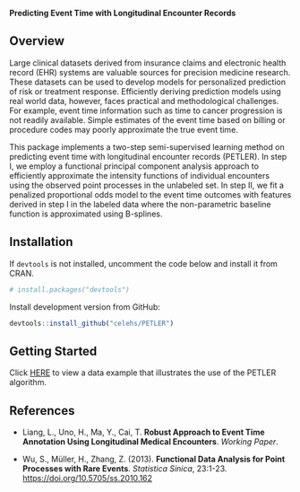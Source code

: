 __Predicting Event Time with Longitudinal Encounter Records__

## Overview

Large clinical datasets derived from insurance claims and electronic health record (EHR) systems are valuable sources for precision medicine research. These datasets can be used to develop models for personalized prediction of risk or treatment response. Efficiently deriving
prediction models using real world data, however, faces practical and methodological challenges. For example, event time information such as time to cancer progression is not readily available. Simple estimates of the event time based on billing or procedure codes may poorly approximate the true event time.

This package implements a two-step semi-supervised learning method on predicting event time with longitudinal encounter records (PETLER). In step I, we employ a functional principal component analysis approach to efficiently approximate the intensity functions of individual encounters using the observed point processes in the unlabeled set. In step II, we fit a penalized proportional odds model to the event time outcomes with features derived in step I in the labeled data where the non-parametric baseline function is approximated using B-splines. 

## Installation

If `devtools` is not installed, uncomment the code below and install it from CRAN.

``` r
# install.packages("devtools")
```

Install development version from GitHub:

``` r
devtools::install_github("celehs/PETLER")
```

## Getting Started

Click [HERE](https://celehs.github.io/PETLER/demo/example.html) to view a data example that illustrates the use of the PETLER algorithm.

## References

- Liang, L., Uno, H., Ma, Y., Cai, T. __Robust Approach to Event Time Annotation
Using Longitudinal Medical Encounters__. _Working Paper_.

- Wu, S., Müller, H., Zhang, Z. (2013). __Functional Data Analysis for Point Processes with Rare Events__. _Statistica Sinica_, 23:1-23. <https://doi.org/10.5705/ss.2010.162>
